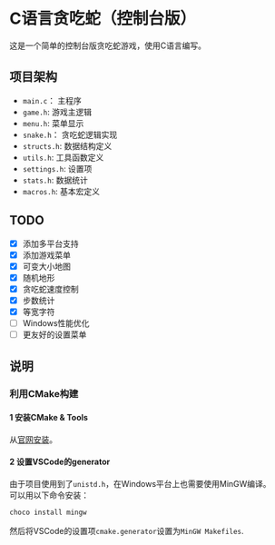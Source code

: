 # C语言贪吃蛇（控制台版）

这是一个简单的控制台版贪吃蛇游戏，使用C语言编写。

## 项目架构

- `main.c`： 主程序
- `game.h`: 游戏主逻辑
- `menu.h`: 菜单显示
- `snake.h`： 贪吃蛇逻辑实现
- `structs.h`: 数据结构定义
- `utils.h`: 工具函数定义
- `settings.h`: 设置项
- `stats.h`: 数据统计
- `macros.h`: 基本宏定义

## TODO
- [x] 添加多平台支持
- [x] 添加游戏菜单
- [x] 可变大小地图
- [x] 随机地形
- [x] 贪吃蛇速度控制
- [x] 步数统计
- [x] 等宽字符
- [ ] Windows性能优化
- [ ] 更友好的设置菜单

## 说明

### 利用CMake构建

#### 1 安装CMake & Tools

从[官网安装](https://cmake.org/download/)。

#### 2 设置VSCode的generator

由于项目使用到了`unistd.h`，在Windows平台上也需要使用MinGW编译。  
可以用以下命令安装：
```bash
choco install mingw
```

然后将VSCode的设置项`cmake.generator`设置为`MinGW Makefiles`.

